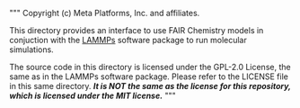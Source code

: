 """
Copyright (c) Meta Platforms, Inc. and affiliates.

This directory provides an interface to use FAIR Chemistry models in conjuction with the [LAMMPs](https://github.com/lammps/lammps) software package to run molecular simulations.

The source code in this directory is licensed under the GPL-2.0 License, the same as in the LAMMPs software package. Please refer to the LICENSE file in this same directory. ***It is NOT the same as the license for this repository, which is licensed under the MIT license.***
"""
